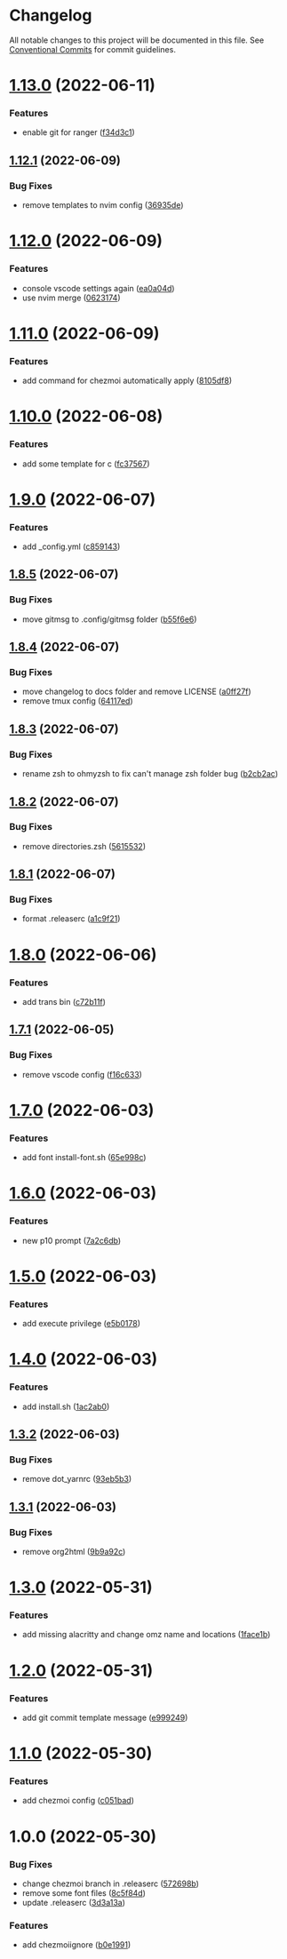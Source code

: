 # Changelog

All notable changes to this project will be documented in this file. See
[Conventional Commits](https://conventionalcommits.org) for commit guidelines.

# [1.13.0](https://gitlab.com/oeyoews/dotfiles/compare/v1.12.1...v1.13.0) (2022-06-11)


### Features

* enable git for ranger ([f34d3c1](https://gitlab.com/oeyoews/dotfiles/commit/f34d3c105a555948d2d5fa2a8d0fb4e43c4bca12))

## [1.12.1](https://gitlab.com/oeyoews/dotfiles/compare/v1.12.0...v1.12.1) (2022-06-09)


### Bug Fixes

* remove templates to nvim config ([36935de](https://gitlab.com/oeyoews/dotfiles/commit/36935defb7b9bc11e7841b5320dd239f8244efc4))

# [1.12.0](https://gitlab.com/oeyoews/dotfiles/compare/v1.11.0...v1.12.0) (2022-06-09)


### Features

* console vscode settings again ([ea0a04d](https://gitlab.com/oeyoews/dotfiles/commit/ea0a04d383d8695608c543f2d35da0e9e2e29571))
* use nvim merge ([0623174](https://gitlab.com/oeyoews/dotfiles/commit/0623174bd1e1f75fa9f56ffb747bc515df8293b7))

# [1.11.0](https://gitlab.com/oeyoews/dotfiles/compare/v1.10.0...v1.11.0) (2022-06-09)


### Features

* add command for chezmoi automatically apply ([8105df8](https://gitlab.com/oeyoews/dotfiles/commit/8105df8195b54ff35f84cb916acd5ab886dd6f0c))

# [1.10.0](https://gitlab.com/oeyoews/dotfiles/compare/v1.9.0...v1.10.0) (2022-06-08)


### Features

* add some template for c ([fc37567](https://gitlab.com/oeyoews/dotfiles/commit/fc37567a958e655335dbb322e92e573353cb0d2c))

# [1.9.0](https://gitlab.com/oeyoews/dotfiles/compare/v1.8.5...v1.9.0) (2022-06-07)


### Features

* add _config.yml ([c859143](https://gitlab.com/oeyoews/dotfiles/commit/c8591435f520d8e7d76a9342281d0cf4f3c530a3))

## [1.8.5](https://gitlab.com/oeyoews/dotfiles/compare/v1.8.4...v1.8.5) (2022-06-07)


### Bug Fixes

* move gitmsg to .config/gitmsg folder ([b55f6e6](https://gitlab.com/oeyoews/dotfiles/commit/b55f6e6deacfdd8bea682f9b8a62518a726c8537))

## [1.8.4](https://gitlab.com/oeyoews/dotfiles/compare/v1.8.3...v1.8.4) (2022-06-07)


### Bug Fixes

* move changelog to docs folder and remove LICENSE ([a0ff27f](https://gitlab.com/oeyoews/dotfiles/commit/a0ff27f5e349696da7b41acb1130af4f3a8b2a8c))
* remove tmux config ([64117ed](https://gitlab.com/oeyoews/dotfiles/commit/64117edb85e7779cdbc631536d73be2d1ff624f9))

## [1.8.3](https://gitlab.com/oeyoews/dotfiles/compare/v1.8.2...v1.8.3) (2022-06-07)


### Bug Fixes

* rename zsh to ohmyzsh to fix can't manage zsh folder bug ([b2cb2ac](https://gitlab.com/oeyoews/dotfiles/commit/b2cb2acf3ae6aa55711eb1716fa987aebbe1612e))

## [1.8.2](https://gitlab.com/oeyoews/dotfiles/compare/v1.8.1...v1.8.2) (2022-06-07)


### Bug Fixes

* remove directories.zsh ([5615532](https://gitlab.com/oeyoews/dotfiles/commit/5615532526dc71d895de41920a6d6bdbe953a7b1))

## [1.8.1](https://gitlab.com/oeyoews/dotfiles/compare/v1.8.0...v1.8.1) (2022-06-07)


### Bug Fixes

* format .releaserc ([a1c9f21](https://gitlab.com/oeyoews/dotfiles/commit/a1c9f216c64f24139b0cfb9783829bc0c64bb2f5))

# [1.8.0](https://gitlab.com/oeyoews/dotfiles/compare/v1.7.1...v1.8.0) (2022-06-06)


### Features

* add trans bin ([c72b11f](https://gitlab.com/oeyoews/dotfiles/commit/c72b11ffe9cb1d7a01dd46ae079a5989f0e75948))

## [1.7.1](https://gitlab.com/oeyoews/dotfiles/compare/v1.7.0...v1.7.1) (2022-06-05)


### Bug Fixes

* remove vscode config ([f16c633](https://gitlab.com/oeyoews/dotfiles/commit/f16c63337814d55cac8d604e2282fba8a054c3d0))

# [1.7.0](https://gitlab.com/oeyoews/dotfiles/compare/v1.6.0...v1.7.0) (2022-06-03)


### Features

* add font install-font.sh ([65e998c](https://gitlab.com/oeyoews/dotfiles/commit/65e998c884a626aad661a4e7736325b23d955c48))

# [1.6.0](https://gitlab.com/oeyoews/dotfiles/compare/v1.5.0...v1.6.0) (2022-06-03)


### Features

* new p10 prompt ([7a2c6db](https://gitlab.com/oeyoews/dotfiles/commit/7a2c6db937fabac512020ee38aedec0d448eb498))

# [1.5.0](https://gitlab.com/oeyoews/dotfiles/compare/v1.4.0...v1.5.0) (2022-06-03)


### Features

* add execute privilege ([e5b0178](https://gitlab.com/oeyoews/dotfiles/commit/e5b017802df91ad0d4cc9e17d19dd854ac0e55bd))

# [1.4.0](https://gitlab.com/oeyoews/dotfiles/compare/v1.3.2...v1.4.0) (2022-06-03)


### Features

* add install.sh ([1ac2ab0](https://gitlab.com/oeyoews/dotfiles/commit/1ac2ab02141ce0ae469ba4ea154f82da8ee12b25))

## [1.3.2](https://gitlab.com/oeyoews/dotfiles/compare/v1.3.1...v1.3.2) (2022-06-03)


### Bug Fixes

* remove dot_yarnrc ([93eb5b3](https://gitlab.com/oeyoews/dotfiles/commit/93eb5b36f346fc7d535f1f60f3eab7a385ff6d03))

## [1.3.1](https://gitlab.com/oeyoews/dotfiles/compare/v1.3.0...v1.3.1) (2022-06-03)


### Bug Fixes

* remove org2html ([9b9a92c](https://gitlab.com/oeyoews/dotfiles/commit/9b9a92c01c9ded157bb0aed6afdcf240f200020b))

# [1.3.0](https://gitlab.com/oeyoews/dotfiles/compare/v1.2.0...v1.3.0) (2022-05-31)


### Features

* add missing alacritty and change omz name and locations ([1face1b](https://gitlab.com/oeyoews/dotfiles/commit/1face1b61048ed38eea867d8ee93b3fc60dfb9fe))

# [1.2.0](https://gitlab.com/oeyoews/dotfiles/compare/v1.1.0...v1.2.0) (2022-05-31)


### Features

* add git commit template message ([e999249](https://gitlab.com/oeyoews/dotfiles/commit/e999249033169965d4de9c1542e2e239cbb864c1))

# [1.1.0](https://gitlab.com/oeyoews/dotfiles/compare/v1.0.0...v1.1.0) (2022-05-30)


### Features

* add chezmoi config ([c051bad](https://gitlab.com/oeyoews/dotfiles/commit/c051bad4c0adb2b727a77012961830bc537ebc4d))

# 1.0.0 (2022-05-30)


### Bug Fixes

* change chezmoi branch in .releaserc ([572698b](https://gitlab.com/oeyoews/dotfiles/commit/572698bb192a33c5139823aec9a0be3b996dc95d))
* remove some font files ([8c5f84d](https://gitlab.com/oeyoews/dotfiles/commit/8c5f84d91cea17d9bfff6e70fed28b240620fa18))
* update .releaserc ([3d3a13a](https://gitlab.com/oeyoews/dotfiles/commit/3d3a13abde1272c02ef8074d7715c614819519e1))


### Features

* add chezmoiignore ([b0e1991](https://gitlab.com/oeyoews/dotfiles/commit/b0e19916f62217428d50c2a239baee93dbbb4501))

